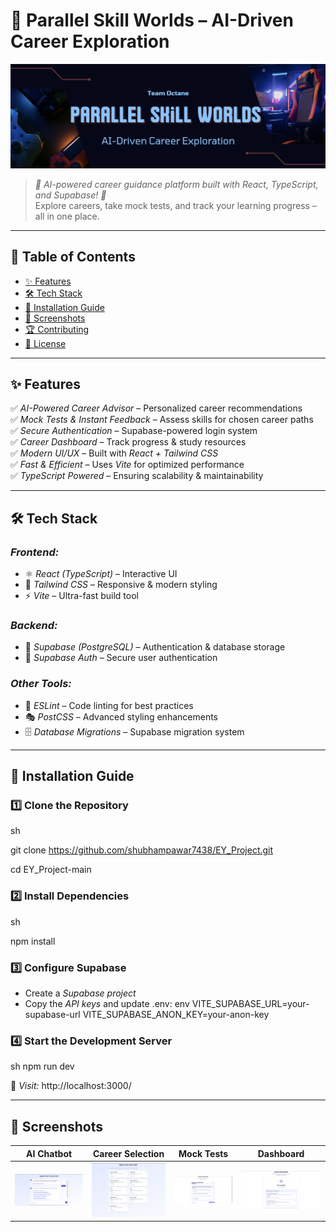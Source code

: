 # 🚀 Parallel Skill Worlds – AI-Driven Career Exploration

![Parallel Skill Worlds Banner](screenshots/octane.png)

> *🌟 AI-powered career guidance platform built with React, TypeScript, and Supabase! 🌟*  
> Explore careers, take mock tests, and track your learning progress – all in one place.

---

## 📌 Table of Contents
- [✨ Features](#-features)
- [🛠️ Tech Stack](#-tech-stack)
- [🚀 Installation Guide](#-installation-guide)
- [📸 Screenshots](#-screenshots)
- [🏆 Contributing](#-contributing)
- [📜 License](#-license)

---

## ✨ Features
✅ *AI-Powered Career Advisor* – Personalized career recommendations  
✅ *Mock Tests & Instant Feedback* – Assess skills for chosen career paths  
✅ *Secure Authentication* – Supabase-powered login system  
✅ *Career Dashboard* – Track progress & study resources  
✅ *Modern UI/UX* – Built with *React + Tailwind CSS*  
✅ *Fast & Efficient* – Uses *Vite* for optimized performance  
✅ *TypeScript Powered* – Ensuring scalability & maintainability  

---

## 🛠️ Tech Stack
### *Frontend:*
- ⚛️ *React (TypeScript)* – Interactive UI  
- 🎨 *Tailwind CSS* – Responsive & modern styling  
- ⚡ *Vite* – Ultra-fast build tool  

### *Backend:*
- 🏪 *Supabase (PostgreSQL)* – Authentication & database storage  
- 🔐 *Supabase Auth* – Secure user authentication  

### *Other Tools:*
- 🧹 *ESLint* – Code linting for best practices  
- 🎭 *PostCSS* – Advanced styling enhancements  
- 🗄 *Database Migrations* – Supabase migration system  

---

## 🚀 Installation Guide
### 1️⃣ Clone the Repository
sh

git clone https://github.com/shubhampawar7438/EY_Project.git

cd EY_Project-main


### 2️⃣ Install Dependencies
sh

npm install


### 3️⃣ Configure Supabase
- Create a *Supabase project*  
- Copy the *API keys* and update .env:
env
VITE_SUPABASE_URL=your-supabase-url
VITE_SUPABASE_ANON_KEY=your-anon-key


### 4️⃣ Start the Development Server
sh
npm run dev

🚀 *Visit:* http://localhost:3000/

---

## 📸 Screenshots
| AI Chatbot | Career Selection | Mock Tests | Dashboard |
|------------|----------------|------------|-----------|
| ![Chatbot](screenshots/5.png) | ![Selection](screenshots/4.png) | ![Tests](screenshots/7.png) | ![Dashboard](screenshots/8.png) |

